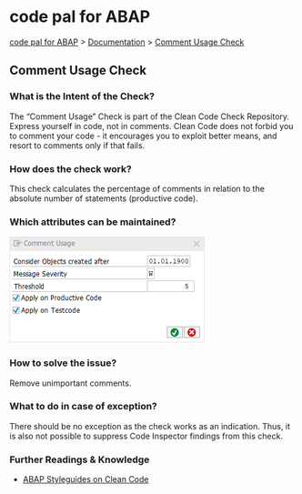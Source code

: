 # code pal for ABAP

[code pal for ABAP](../../README.md) > [Documentation](../check_documentation.md) > [Comment Usage Check](comment-usage.md)

## Comment Usage Check

### What is the Intent of the Check?

The “Comment Usage” Check is part of the Clean Code Check Repository. Express yourself in code, not in comments. Clean Code does not forbid you to comment your code - it encourages you to exploit better means, and resort to comments only if that fails.

### How does the check work?

This check calculates the percentage of comments in relation to the absolute number of statements (productive code).

### Which attributes can be maintained?

![Attributes](./imgs/comment_usage.png)

### How to solve the issue?

Remove unimportant comments.

### What to do in case of exception?

There should be no exception as the check works as an indication. Thus, it is also not possible to suppress Code Inspector findings from this check.

### Further Readings & Knowledge

* [ABAP Styleguides on Clean Code](https://github.com/SAP/styleguides/blob/master/clean-abap/CleanABAP.md#express-yourself-in-code-not-in-comments)
